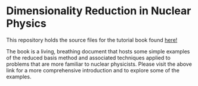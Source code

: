 # Dimensionality Reduction in Nuclear Physics

This repository holds the source files for the tutorial book found [here!](https://rbm.ascsn.net)

The book is a living, breathing document that hosts some simple examples of the reduced basis method and associated techniques applied to problems that are more familiar to nuclear physicists. Please visit the above link for a more comprehensive introduction and to explore some of the examples.
